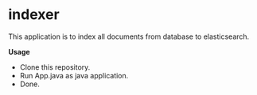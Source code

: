 # indexer

This application is to index all documents from database to elasticsearch.

**Usage**
* Clone this repository.
* Run App.java as java application.
* Done.
